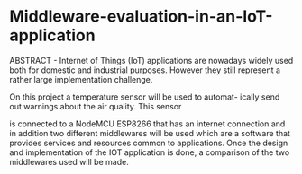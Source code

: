 # Middleware-evaluation-in-an-IoT-application

ABSTRACT - 
Internet of Things (IoT) applications are nowadays widely
used both for domestic and industrial purposes. However
they still represent a rather large implementation challenge.

On this project a temperature sensor will be used to automat-
ically send out warnings about the air quality. This sensor

is connected to a NodeMCU ESP8266 that has an internet
connection and in addition two different middlewares will
be used which are a software that provides services and
resources common to applications.
Once the design and implementation of the IOT application
is done, a comparison of the two middlewares used will be
made.
